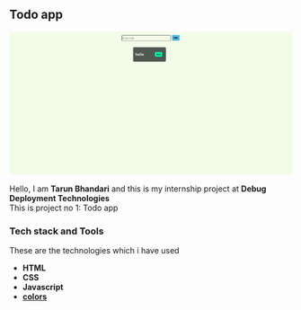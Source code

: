 ## Todo app

![Home](./assets/home.png)

Hello, I am **Tarun Bhandari** and this is my internship project at **Debug Deployment Technologies**  
This is project no 1: Todo app

### Tech stack and Tools

These are the technologies which i have used  

- **HTML**
- **CSS** 
- **Javascript** 
- **[colors](https://coolors.co/)**



